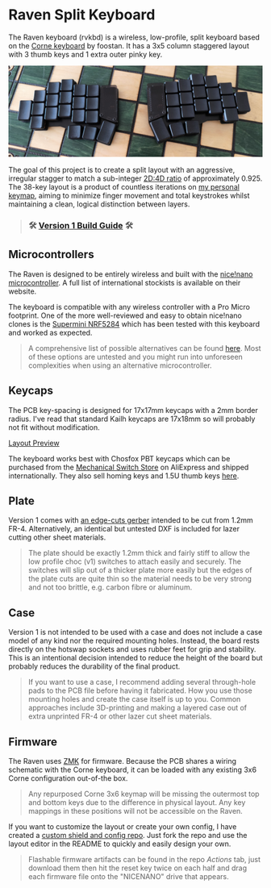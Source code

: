 # Raven Split Keyboard

The Raven keyboard (rvkbd) is a wireless, low-profile, split keyboard based on the [Corne keyboard](https://github.com/foostan/crkbd) by foostan. It has a 3x5 column staggered layout with 3 thumb keys and 1 extra outer pinky key.

![PCB Preview](images/keyboard-on-chess-board.jpg)

The goal of this project is to create a split layout with an aggressive, irregular stagger to match a sub-integer [2D:4D ratio](https://en.wikipedia.org/wiki/Digit_ratio) of approximately 0.925. The 38-key layout is a product of countless iterations on [my personal keymap](images/example-keymap.png), aiming to minimize finger movement and total keystrokes whilst maintaining a clean, logical distinction between layers.

> ### 🛠️ [Version 1 Build Guide](raven-split-38key/raven-split-38key__choc-hotswap-n!n/BUILD_GUIDE.md) 🛠️

## Microcontrollers

The Raven is designed to be entirely wireless and built with the [nice!nano microcontroller](https://nicekeyboards.com/nice-nano/). A full list of international stockists is available on their website.

The keyboard is compatible with any wireless controller with a Pro Micro footprint. One of the more well-reviewed and easy to obtain nice!nano clones is the [Supermini NRF5284](https://www.aliexpress.com/item/1005006035505133.html) which has been tested with this keyboard and worked as expected.

> A comprehensive list of possible alternatives can be found [here](https://github.com/joric/nrfmicro/wiki/Alternatives). Most of these options are untested and you might run into unforeseen complexities when using an alternative microcontroller.

## Keycaps

The PCB key-spacing is designed for 17x17mm keycaps with a 2mm border radius. I've read that standard Kailh keycaps are 17x18mm so will probably not fit without modification.

[Layout Preview](images/layout-preview.png)

The keyboard works best with Chosfox PBT keycaps which can be purchased from the [Mechanical Switch Store](https://www.aliexpress.com/item/1005004558099208.html) on AliExpress and shipped internationally. They also sell homing keys and 1.5U thumb keys [here](https://www.aliexpress.com/item/1005004780019538.html).

## Plate

Version 1 comes with [an edge-cuts gerber](raven-split-38key/raven-split-38key__choc-hotswap-n!n/pcb/gerber.zip  "download") intended to be cut from 1.2mm FR-4. Alternatively, an identical but untested DXF is included for lazer cutting other sheet materials.

> The plate should be exactly 1.2mm thick and fairly stiff to allow the low profile choc (v1) switches to attach easily and securely. The switches will slip out of a thicker plate more easily but the edges of the plate cuts are quite thin so the material needs to be very strong and not too brittle, e.g. carbon fibre or aluminum.

## Case

Version 1 is not intended to be used with a case and does not include a case model of any kind nor the required mounting holes. Instead, the board rests directly on the hotswap sockets and uses rubber feet for grip and stability. This is an intentional decision intended to reduce the height of the board but probably reduces the durability of the final product.

> If you want to use a case, I recommend adding several through-hole pads to the PCB file before having it fabricated. How you use those mounting holes and create the case itself is up to you. Common approaches include 3D-printing and making a layered case out of extra unprinted FR-4 or other lazer cut sheet materials.

## Firmware

The Raven uses [ZMK](https://zmk.dev/docs) for firmware. Because the PCB shares a wiring schematic with the Corne keyboard, it can be loaded with any existing 3x6 Corne configuration out-of-the box.

> Any repurposed Corne 3x6 keymap will be missing the outermost top and bottom keys due to the difference in physical layout. Any key mappings in these positions will not be accessible on the Raven.

If you want to customize the layout or create your own config, I have created a [custom shield and config repo](https://github.com/joelove/rvkbd-zmk-config). Just fork the repo and use the layout editor in the README to quickly and easily design your own.

> Flashable firmware artifacts can be found in the repo _Actions_ tab, just download them then hit the reset key twice on each half and drag each firmware file onto the "NICENANO" drive that appears.
